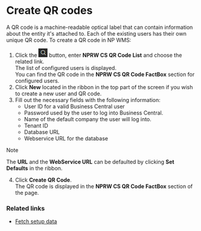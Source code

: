 # Create QR codes

A QR code is a machine-readable optical label that can contain information about the entity it's attached to. Each of the existing users has their own unique QR code. To create a QR code in NP WMS:


1. Click the ![Lightbulb that opens the Tell Me feature](../../images/Icons/Lightbulb_icon.png "Tell Me what you want to do") button, enter **NPRW CS QR Code List** and choose the related link.        
   The list of configured users is displayed.              
   You can find the QR code in the **NPRW CS QR Code FactBox** section for configured users.
2. Click **New** located in the ribbon in the top part of the screen if you wish to create a new user and QR code.
3. Fill out the necessary fields with the following information:
    - User ID for a valid Business Central user
    - Password used by the user to log into Business Central. 
    - Name of the default company the user will log into. 
    - Tenant ID
    - Database URL
    - Webservice URL for the database       

> [!NOTE]
> The **URL** and the **WebService URL** can be defaulted by clicking **Set Defaults** in the ribbon.

4. Click **Create QR Code**.         
   The QR code is displayed in the **NPRW CS QR Code FactBox** section of the page.    

### Related links
- [Fetch setup data](./fetch-setup-data.md)